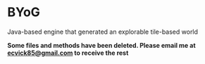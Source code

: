 # BYoG
Java-based engine that generated an explorable tile-based world

**Some files and methods have been deleted. Please email me at ecvick85@gmail.com to receive the rest**
